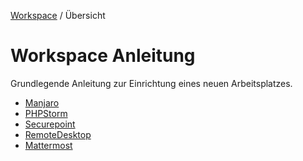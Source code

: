 [Workspace](ReadMe.md) / Übersicht

# Workspace Anleitung

Grundlegende Anleitung zur Einrichtung eines neuen Arbeitsplatzes.

- [Manjaro](Manjaro.md)
- [PHPStorm](PHPStorm.md)
- [Securepoint](Securepoint.md)
- [RemoteDesktop](RemoteDesktop.md)
- [Mattermost](Mattermost.md)
